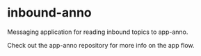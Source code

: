 # inbound-anno
Messaging application for reading inbound topics to app-anno.

Check out the app-anno repository for more info on the app flow.
